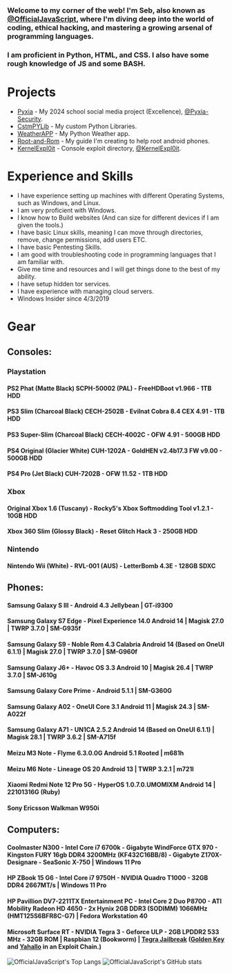 ### Welcome to my corner of the web! I'm Seb, also known as [@OfficialJavaScript](https://github.com/OfficialJavaScript/), where I'm diving deep into the world of coding, ethical hacking, and mastering a growing arsenal of programming languages.

### I am proficient in Python, HTML, and CSS. I also have some rough knowledge of JS and some BASH.

# Projects

* [Pyxia](https://github.com/Pyxia-Security/Pyxia) - My 2024 school social media project (Excellence), [@Pyxia-Security](https://github.com/Pyxia-Security).
* [CstmPYLib](https://github.com/OfficialJavaScript/cstmpylib) - My custom Python Libraries.
* [WeatherAPP](https://github.com/OfficialJavaScript/weatherapp) - My Python Weather app.
* [Root-and-Rom](https://github.com/OfficialJavaScript/Root-and-Rom) - My guide I'm creating to help root android phones.
* [KernelExpl0it](https://kernelexpl0it.github.io/) - Console exploit directory, [@KernelExpl0it](https://github.com/KernelExpl0it).

# Experience and Skills

* I have experience setting up machines with different Operating Systems, such as Windows, and Linux.
* I am very proficient with Windows.
* I know how to Build websites (And can size for different devices if I am given the tools.)
* I have basic Linux skills, meaning I can move through directories, remove, change permissions, add users ETC.
* I have basic Pentesting Skills.
* I am good with troubleshooting code in programming languages that I am familiar with.
* Give me time and resources and I will get things done to the best of my ability.
* I have setup hidden tor services.
* I have experience with managing cloud servers.
* Windows Insider since 4/3/2019

# Gear

## Consoles:
### Playstation
#### PS2 Phat (Matte Black) SCPH-50002 (PAL) - FreeHDBoot v1.966 - 1TB HDD

#### PS3 Slim (Charcoal Black) CECH-2502B - Evilnat Cobra 8.4 CEX 4.91 - 1TB HDD
#### PS3 Super-Slim (Charcoal Black) CECH-4002C - OFW 4.91 - 500GB HDD

#### PS4 Original (Glacier White) CUH-1202A - GoldHEN v2.4b17.3 FW v9.00 - 500GB HDD
#### PS4 Pro (Jet Black) CUH-7202B - OFW 11.52 - 1TB HDD

### Xbox
#### Original Xbox 1.6 (Tuscany) - Rocky5's Xbox Softmodding Tool v1.2.1 - 10GB HDD
#### Xbox 360 Slim (Glossy Black) - Reset Glitch Hack 3 - 250GB HDD

### Nintendo
#### Nintendo Wii (White) - RVL-001 (AUS) - LetterBomb 4.3E - 128GB SDXC

## Phones:
#### Samsung Galaxy S III - Android 4.3 Jellybean | GT-i9300
#### Samsung Galaxy S7 Edge - Pixel Experience 14.0 Android 14 | Magisk 27.0 | TWRP 3.7.0 | SM-G935f
#### Samsung Galaxy S9 - Noble Rom 4.3 Calabria Android 14 (Based on OneUI 6.1.1) | Magisk 27.0 | TWRP 3.7.0 | SM-G960f
#### Samsung Galaxy J6+ - Havoc OS 3.3 Android 10 | Magisk 26.4 | TWRP 3.7.0 | SM-J610g
#### Samsung Galaxy Core Prime - Android 5.1.1 | SM-G360G
#### Samsung Galaxy A02 - OneUI Core 3.1 Android 11 | Magisk 24.3 | SM-A022f
#### Samsung Galaxy A71 - UN1CA 2.5.2 Android 14 (Based on OneUI 6.1.1) | Magisk 28.1 | TWRP 3.6.2 | SM-A715f

#### Meizu M3 Note - Flyme 6.3.0.0G Android 5.1 Rooted | m681h
#### Meizu M6 Note - Lineage OS 20 Android 13 | TWRP 3.2.1 | m721l

#### Xiaomi Redmi Note 12 Pro 5G - HyperOS 1.0.7.0.UMOMIXM Android 14 | 22101316G (Ruby)

#### Sony Ericsson Walkman W950i

## Computers:
#### Coolmaster N300 - Intel Core i7 6700k - Gigabyte WindForce GTX 970 - Kingston FURY 16gb DDR4 3200MHz (KF432C16BB/8) - Gigabyte Z170X-Designare - SeaSonic X-750 | Windows 11 Pro

#### HP ZBook 15 G6 - Intel Core i7 9750H - NVIDIA Quadro T1000 - 32GB DDR4 2667MT/s | Windows 11 Pro

#### HP Pavillion DV7-2211TX Entertainment PC - Intel Core 2 Duo P8700 - ATI Mobility Radeon HD 4650 - 2x Hynix 2GB DDR3 (SODIMM) 1066MHz (HMT125S6BFR8C-G7) | Fedora Workstation 40

#### Microsoft Surface RT - NVIDIA Tegra 3 - Geforce ULP - 2GB LPDDR2 533 MHz - 32GB ROM | Raspbian 12 (Bookworm) | [Tegra Jailbreak](https://windows-rt-devices.gitbook.io/windows/tools/tegra-jailbreak-usb) ([Golden Key](https://github.com/lgibson02/GoldenKeysUSB) and [Yahallo](https://github.com/NekomimiRouter/yahallo) in an Exploit Chain.)


<!---
OfficialJavaScript/OfficialJavaScript is a ✨ special ✨ repository because its `README.md` (this file) appears on your GitHub profile.
You can click the Preview link to take a look at your changes.
--->

![OfficialJavaScript's Top Langs](https://github-readme-stats.vercel.app/api/top-langs/?username=OfficialJavaScript&size_weight=0.5&count_weight=0.5\&title_color=fff\&icon_color=79ff97\&text_color=9f9f9f\&bg_color=151515)
![OfficialJavaScript's GitHub stats](https://github-readme-stats.vercel.app/api/?username=OfficialJavaScript\&show_icons=true\&title_color=fff\&icon_color=79ff97\&text_color=9f9f9f\&bg_color=151515)
